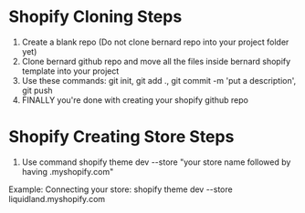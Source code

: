 # Shopify Cloning Steps
1) Create a blank repo (Do not clone bernard repo into your project folder yet)
2) Clone bernard github repo and move all the files inside bernard shopify template into your project
3) Use these commands: git init, git add ., git commit -m 'put a description', git push
4) FINALLY you're done with creating your shopify github repo

# Shopify Creating Store Steps
1) Use command shopify theme dev --store "your store name followed by having .myshopify.com"
   
Example: Connecting your store: shopify theme dev --store liquidland.myshopify.com
